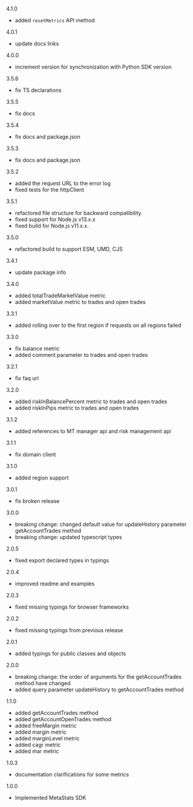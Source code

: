 4.1.0
  - added `resetMetrics` API method

4.0.1
  - update docs links

4.0.0
  - increment version for synchronization with Python SDK version

3.5.6
  - fix TS declarations

3.5.5
  - fix docs

3.5.4
  - fix docs and package.json

3.5.3
  - fix docs and package.json

3.5.2
  - added the request URL to the error log
  - fixed tests for the httpClient

3.5.1
  - refactored file structure for backward compatibility
  - fixed support for Node.js v13.x.x
  - fixed build for Node.js v11.x.x.

3.5.0
  - refactored build to support ESM, UMD, CJS

3.4.1
  - update package info

3.4.0
  - added totalTradeMarketValue metric
  - added marketValue metric to trades and open trades

3.3.1
  - added rolling over to the first region if requests on all regions failed

3.3.0
  - fix balance metric
  - added comment parameter to trades and open trades

3.2.1
  - fix faq url

3.2.0
  - added riskInBalancePercent metric to trades and open trades
  - added riskInPips metric to trades and open trades

3.1.2
  - added references to MT manager api and risk management api

3.1.1
  - fix domain client

3.1.0
  - added region support

3.0.1
  - fix broken release

3.0.0
  - breaking change: changed default value for updateHistory parameter getAccountTrades method
  - breaking change: updated typescript types

2.0.5
  - fixed export declared types in typings

2.0.4
  - improved readme and examples

2.0.3
  - fixed missing typings for browser frameworks

2.0.2
  - fixed missing typings from previous release

2.0.1
  - added typings for public classes and objects

2.0.0
  - breaking change: the order of arguments for the getAccountTrades method have changed
  - added query parameter updateHistory to getAccountTrades method

1.1.0
  - added getAccountTrades method
  - added getAccountOpenTrades method
  - added freeMargin metric
  - added margin metric
  - added marginLevel metric
  - added cagr metric
  - added mar metric

1.0.3
  - documentation clarifications for some metrics

1.0.0
  - Implemented MetaStats SDK
